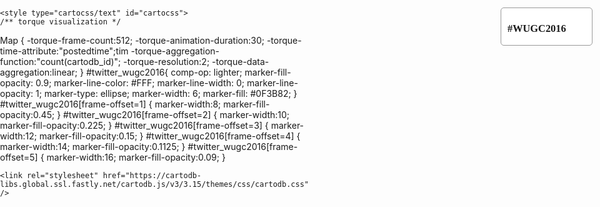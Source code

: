 <!DOCTYPE html>
<html>
  <head>
    <title>#WUGC2016 Tweets</title>
    <meta name="viewport" content="initial-scale=1.0, user-scalable=no" />
    <meta http-equiv="content-type" content="text/html; charset=UTF-8"/>
    <link rel="shortcut icon" href="https://cartodb.com/assets/favicon.ico" />
    <style>
      html, body, #map {
        height: 100%;
        padding: 0;
        margin: 0;
      }
      #desc {
          position:absolute;
          top:12px;
          right:12px;
          border: 1px solid #999;
          border-radius: 5px;
          width: 125px;
          background: rgba(255,255,255,0.9);
          padding: 0 10px 0 10px;
          font-family: Georgia, serif;
      }
    </style>
    
    <style type="cartocss/text" id="cartocss">
    /** torque visualization */
   Map {
    -torque-frame-count:512;
    -torque-animation-duration:30;
    -torque-time-attribute:"postedtime";tim
    -torque-aggregation-function:"count(cartodb_id)";
    -torque-resolution:2;
    -torque-data-aggregation:linear;
    }
    #twitter_wugc2016{
      comp-op: lighter;
     marker-fill-opacity: 0.9;
     marker-line-color: #FFF;
      marker-line-width: 0;
      marker-line-opacity: 1;
      marker-type: ellipse;
      marker-width: 6;
      marker-fill: #0F3B82;
    }
    #twitter_wugc2016[frame-offset=1] {
    marker-width:8;
    marker-fill-opacity:0.45; 
    }
    #twitter_wugc2016[frame-offset=2] {
    marker-width:10;
    marker-fill-opacity:0.225; 
    }
    #twitter_wugc2016[frame-offset=3] {
    marker-width:12;
    marker-fill-opacity:0.15; 
    }
    #twitter_wugc2016[frame-offset=4] {
    marker-width:14;
    marker-fill-opacity:0.1125; 
    }
    #twitter_wugc2016[frame-offset=5] {
    marker-width:16;
    marker-fill-opacity:0.09; 
    }
    </style>

    <link rel="stylesheet" href="https://cartodb-libs.global.ssl.fastly.net/cartodb.js/v3/3.15/themes/css/cartodb.css" />
  </head>
  <body>
    <div id="map"></div>
    <div id="desc"><h3>#WUGC2016<span id="location"></span></h3></div>

    <script src="https://cartodb-libs.global.ssl.fastly.net/cartodb.js/v3/3.15/cartodb.js"></script>
    
  <script>
  
    function main() {
    // Instantiate new map object, place it in 'map' element
    var map = new L.Map('map', {
      center: [30,15], // Western Egypt
      zoom: 2,
      scrollWheelZoom: false,
      doubleClickZoom: false
      });
  // setup layer
  var layerSource = {
    type: 'torque',
    options: {
      user_name: 'nwilgruber', // replace with your user name
      table_name: 'twitter_wugc2016',
      cartocss: $("#cartocss").html()
    }
  }
  var layer = L.tileLayer('http://{s}.basemaps.cartocdn.com/dark_all/{z}/{x}/{y}.png',{
  attribution: '&copy; <a href="http://www.openstreetmap.org/copyright">OpenStreetMap</a> contributors, &copy; <a href="https://cartodb.com/attributions">CartoDB</a>'
  });
  map.addLayer(layer);
  // put torque layer on top of basemap
  cartodb.createLayer(map, layerSource)
    .addTo(map)
    .done(function(layer) {
      // do stuff
      var torqueLayer = layer;
      // once animation is loaded, automatically play
      torqueLayer.on('load', function() {
      torqueLayer.play();
      });
    })
    .error(function(err) {
      console.log("Error: " + err);
    });
}
window.onload = main;
  </script>
    
  </body>
</html>
